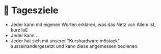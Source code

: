 # 🏁 Tagesziele

* Jeder kann mit eigenen Worten erklären, was das Netz von Allem ist, kurz IoE
* Jeder kann ..
* Jeder hat sich mit unserer "Kurshardware m5stack" ausseinandergesetzt und kann diese angemessen bedienen.
